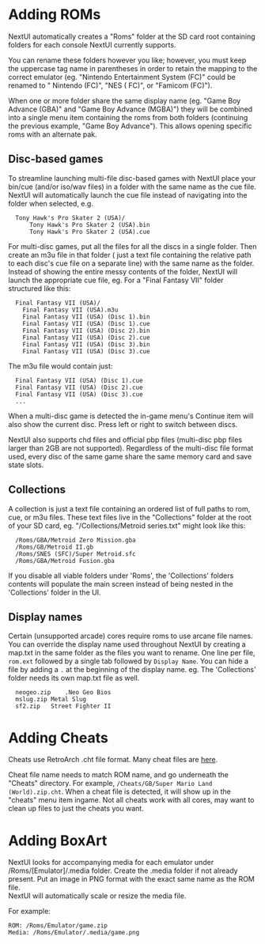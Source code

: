 # Adding ROMs

NextUI automatically creates a "Roms" folder at the SD card root containing folders for each console NextUI currently
supports.

You can rename these folders however you like; however, you must keep the uppercase tag name in parentheses in
order to retain the mapping to the correct emulator (eg. "Nintendo Entertainment System (FC)" could be renamed to "
Nintendo (FC)", "NES (
FC)", or "Famicom (FC)").

When one or more folder share the same display name (eg. "Game Boy Advance (GBA)" and "Game Boy Advance (MGBA)") they
will be combined into a single menu item containing the roms from both folders (continuing the previous example, "Game
Boy Advance"). This allows opening specific roms with an alternate pak.

## Disc-based games

To streamline launching multi-file disc-based games with NextUI place your bin/cue (and/or iso/wav files) in a folder
with the same name as the cue file. NextUI will automatically launch the cue file instead of navigating into the folder
when selected, e.g.

```
  Tony Hawk's Pro Skater 2 (USA)/
      Tony Hawk's Pro Skater 2 (USA).bin
      Tony Hawk's Pro Skater 2 (USA).cue
```

For multi-disc games, put all the files for all the discs in a single folder. Then create an m3u file in that folder (
just a text file containing the relative path to each disc's cue file on a separate line) with the same name as the
folder. Instead of showing the entire messy contents of the folder, NextUI will launch the appropriate cue file, eg. For
a "Final Fantasy VII" folder structured like this:

```
  Final Fantasy VII (USA)/
    Final Fantasy VII (USA).m3u
    Final Fantasy VII (USA) (Disc 1).bin
    Final Fantasy VII (USA) (Disc 1).cue
    Final Fantasy VII (USA) (Disc 2).bin
    Final Fantasy VII (USA) (Disc 2).cue
    Final Fantasy VII (USA) (Disc 3).bin
    Final Fantasy VII (USA) (Disc 3).cue
```

The m3u file would contain just:

```
  Final Fantasy VII (USA) (Disc 1).cue
  Final Fantasy VII (USA) (Disc 2).cue
  Final Fantasy VII (USA) (Disc 3).cue
  ...
```

When a multi-disc game is detected the in-game menu's Continue item will also show the current disc. Press left or right
to switch between discs.

NextUI also supports chd files and official pbp files (multi-disc pbp files larger than 2GB are not supported).
Regardless of the multi-disc file format used, every disc of the same game share the same memory card and save state
slots.

## Collections

A collection is just a text file containing an ordered list of full paths to rom, cue, or m3u files. These text files
live in the "Collections" folder at the root of your SD card, eg. "/Collections/Metroid series.txt" might look like
this:

```
  /Roms/GBA/Metroid Zero Mission.gba
  /Roms/GB/Metroid II.gb
  /Roms/SNES (SFC)/Super Metroid.sfc
  /Roms/GBA/Metroid Fusion.gba
```

If you disable all viable folders under 'Roms', the 'Collections' folders contents will populate the main screen instead
of being nested in the 'Collections' folder in the UI.

## Display names

Certain (unsupported arcade) cores require roms to use arcane file names. You can override the display name used
throughout NextUI by creating a map.txt in the same folder as the files you want to rename. One line per file, `rom.ext`
followed by a single tab followed by `Display Name`. You can hide a file by adding a `.` at the beginning of the display
name. eg. The 'Collections' folder needs its own map.txt file as well.

```
  neogeo.zip	.Neo Geo Bios
  mslug.zip	Metal Slug
  sf2.zip	Street Fighter II
```



# Adding Cheats

Cheats use RetroArch .cht file format. Many cheat files
are [here](https://github.com/libretro/libretro-database/tree/master/cht).

Cheat file name needs to match ROM name, and go underneath the "Cheats" directory. For example,
`/Cheats/GB/Super Mario Land (World).zip.cht`. When a cheat file is detected, it will show up in the "cheats" menu item
ingame. Not all cheats work with all cores, may want to clean up files to just the cheats you want.

# Adding BoxArt

NextUI looks for accompanying media for each emulator under /Roms/[Emulator]/.media folder.
Create the .media folder if not already present.
Put an image in PNG format with the exact same name as the ROM file.  
NextUI will automatically scale or resize the media file.

For example:

```
ROM: /Roms/Emulator/game.zip
Media: /Roms/Emulator/.media/game.png
```




